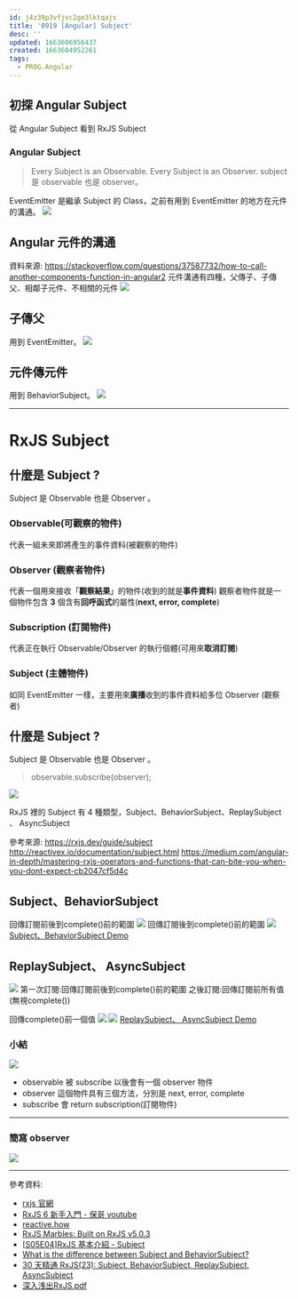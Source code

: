 ```yaml
---
id: j4z39p3vfjvc2ge3lktqajs
title: '0919 [Angular] Subject'
desc: ''
updated: 1663606956437
created: 1663604952261
tags:
  - PROG.Angular
---
```

<!-- 
date: 2020-05-16 09:34:52
 -->
## 初探 Angular Subject
從 Angular Subject 看到 RxJS Subject
<!-- more -->
### Angular Subject
> Every Subject is an Observable. Every Subject is an Observer.
> subject 是 observable 也是 observer。

EventEmitter 是繼承 Subject 的 Class，之前有用到 EventEmitter 的地方在元件的溝通。
![](https://i.imgur.com/6bjsuRk.png)

## Angular 元件的溝通
資料來源: https://stackoverflow.com/questions/37587732/how-to-call-another-components-function-in-angular2
元件溝通有四種，父傳子、子傳父、相鄰子元件、不相關的元件
![](https://i.imgur.com/8RYwc55.png)
## 子傳父
用到 EventEmitter。
![](https://i.imgur.com/ZHZMY5h.png)

## 元件傳元件
用到 BehaviorSubject。
![](https://i.imgur.com/XJGFBXh.png)

---
# RxJS Subject
## 什麼是 Subject ?
Subject 是 Observable 也是 Observer 。
### Observable(可觀察的物件)
代表一組未來即將產生的事件資料(被觀察的物件)

### Observer (觀察者物件)
代表一個用來接收「**觀察結果**」的物件(收到的就是**事件資料**)
觀察者物件就是一個物件包含 **3** 個含有**回呼函式**的屬性(**next, error, complete**)

### Subscription (訂閱物件)
代表正在執行 Observable/Observer 的執行個體(可用來**取消訂閱**)

### Subject (主體物件)
如同 EventEmitter 一樣，主要用來**廣播**收到的事件資料給多位 Observer (觀察者) 

## 什麼是 Subject ?
Subject 是 Observable 也是 Observer 。
> observable.subscribe(observer); 

![](https://i.imgur.com/RJYMCHW.png)

RxJS 裡的 Subject 有 4 種類型，Subject、BehaviorSubject、ReplaySubject 、 AsyncSubject

參考來源:
https://rxjs.dev/guide/subject
http://reactivex.io/documentation/subject.html
https://medium.com/angular-in-depth/mastering-rxjs-operators-and-functions-that-can-bite-you-when-you-dont-expect-cb2047cf5d4c

## Subject、BehaviorSubject
回傳訂閱前後到complete()前的範圍
![](https://i.imgur.com/H0Jty8h.png)
回傳訂閱後到complete()前的範圍
![](https://i.imgur.com/is3H2L9.png)
[Subject、BehaviorSubject Demo](https://codepen.io/kiwijang/pen/abvGGwy?editors=0012)

## ReplaySubject、 AsyncSubject
![](https://i.imgur.com/HNrqWS5.png)
第一次訂閱:回傳訂閱前後到complete()前的範圍
之後訂閱:回傳訂閱前所有值(無視complete())

回傳complete()前一個值
![](https://i.imgur.com/Vp7NzCY.png)
![](https://i.imgur.com/zeniMhc.png)
[ReplaySubject、 AsyncSubject Demo](https://codepen.io/kiwijang/pen/vYNjrBw)

### 小結
![](https://i.imgur.com/WHqXqic.png)
* observable 被 subscribe 以後會有一個 observer 物件
* observer 這個物件具有三個方法，分別是 next, error, complete
* subscribe 會 return subscription(訂閱物件)
---
### 簡寫 observer
![](https://i.imgur.com/DDj8Wrd.png)

---

參考資料:
* [rxjs 官網](https://rxjs.dev/)
* [RxJS 6 新手入門 - 保哥 youtube](https://www.youtube.com/watch?v=BA1vSZwzkK8&t=)
* [reactive.how](https://reactive.how/)
* [RxJS Marbles: Built on RxJS v5.0.3](https://rxmarbles.com/)
* [[S05E04]RxJS 基本介紹 - Subject](https://www.youtube.com/watch?v=9udVLO947kk&t=1224s)
* [What is the difference between Subject and BehaviorSubject?](https://stackoverflow.com/questions/43348463/what-is-the-difference-between-subject-and-behaviorsubject)
* [30 天精通 RxJS(23): Subject, BehaviorSubject, ReplaySubject, AsyncSubject](https://ithelp.ithome.com.tw/articles/10188677)
* [深入浅出RxJS.pdf](https://github.com/kekeqy/ebook/blob/master/%E6%B7%B1%E5%85%A5%E6%B5%85%E5%87%BARxJS.pdf)
